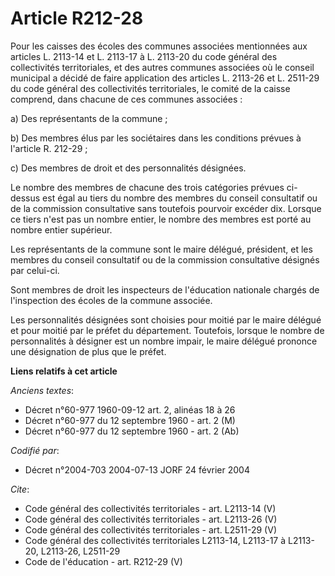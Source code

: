 # Article R212-28

Pour les caisses des écoles des communes associées mentionnées aux articles L. 2113-14 et L. 2113-17 à L. 2113-20 du code
général des collectivités territoriales, et des autres communes associées où le conseil municipal a décidé de faire
application des articles L. 2113-26 et L. 2511-29 du code général des collectivités territoriales, le comité de la caisse
comprend, dans chacune de ces communes associées :

a) Des représentants de la commune ;

b) Des membres élus par les sociétaires dans les conditions prévues à l'article R. 212-29 ;

c) Des membres de droit et des personnalités désignées.

Le nombre des membres de chacune des trois catégories prévues ci-dessus est égal au tiers du nombre des membres du conseil
consultatif ou de la commission consultative sans toutefois pourvoir excéder dix. Lorsque ce tiers n'est pas un nombre
entier, le nombre des membres est porté au nombre entier supérieur.

Les représentants de la commune sont le maire délégué, président, et les membres du conseil consultatif ou de la commission
consultative désignés par celui-ci.

Sont membres de droit les inspecteurs de l'éducation nationale chargés de l'inspection des écoles de la commune associée.

Les personnalités désignées sont choisies pour moitié par le maire délégué et pour moitié par le préfet du département.
Toutefois, lorsque le nombre de personnalités à désigner est un nombre impair, le maire délégué prononce une désignation de
plus que le préfet.

**Liens relatifs à cet article**

_Anciens textes_:

  - Décret n°60-977 1960-09-12 art. 2, alinéas 18 à 26
  - Décret n°60-977 du 12 septembre 1960 - art. 2 (M)
  - Décret n°60-977 du 12 septembre 1960 - art. 2 (Ab)

_Codifié par_:

  - Décret n°2004-703 2004-07-13 JORF 24 février 2004

_Cite_:

  - Code général des collectivités territoriales - art. L2113-14 (V)
  - Code général des collectivités territoriales - art. L2113-26 (V)
  - Code général des collectivités territoriales - art. L2511-29 (V)
  - Code général des collectivités territoriales L2113-14, L2113-17 à L2113-20, L2113-26, L2511-29
  - Code de l'éducation - art. R212-29 (V)
